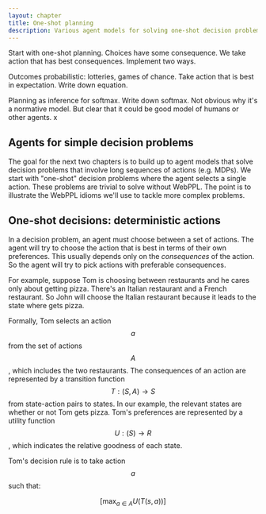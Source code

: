 ```yaml
---
layout: chapter
title: One-shot planning
description: Various agent models for solving one-shot decision problems. 
---
```


Start with one-shot planning. Choices have some consequence. We take action that has best consequences. Implement two ways.

Outcomes probabilistic: lotteries, games of chance. Take action that is best in expectation. Write down equation.

Planning as inference for softmax. Write down softmax. Not obvious why it's a normative model. But clear that it could be good model of humans or other agents. x

## Agents for simple decision problems

The goal for the next two chapters is to build up to agent models that solve decision problems that involve long sequences of actions (e.g. MDPs). We start with "one-shot" decision problems where the agent selects a single action. These problems are trivial to solve without WebPPL. The point is to illustrate the WebPPL idioms we'll use to tackle more complex problems. 

## One-shot decisions: deterministic actions
In a decision problem, an agent must choose between a set of actions. The agent will try to choose the action that is best in terms of their own preferences. This usually depends only on the *consequences* of the action. So the agent will try to pick actions with preferable consequences.

For example, suppose Tom is choosing between restaurants and he cares only about getting pizza. There's an Italian restaurant and a French restaurant. So John will choose the Italian restaurant because it leads to the state where gets pizza.

Formally, Tom selects an action $$a$$ from the set of actions $$A$$, which includes the two restaurants. The consequences of an action are represented by a transition function $$T:(S,A) \to S$$ from state-action pairs to states. In our example, the relevant states are whether or not Tom gets pizza. Tom's preferences are represented by a utility function $$U:(S) \to R$$, which indicates the relative goodness of each state. 

Tom's decision rule is to take action $$a$$ such that:

$$
[\max_{a \in A} U(T(s,a))]
$$





